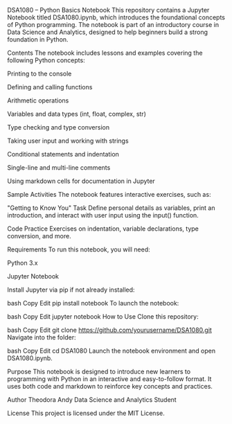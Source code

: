 DSA1080 – Python Basics Notebook
This repository contains a Jupyter Notebook titled DSA1080.ipynb, which introduces the foundational concepts of Python programming. The notebook is part of an introductory course in Data Science and Analytics, designed to help beginners build a strong foundation in Python.

Contents
The notebook includes lessons and examples covering the following Python concepts:

Printing to the console

Defining and calling functions

Arithmetic operations

Variables and data types (int, float, complex, str)

Type checking and type conversion

Taking user input and working with strings

Conditional statements and indentation

Single-line and multi-line comments

Using markdown cells for documentation in Jupyter

Sample Activities
The notebook features interactive exercises, such as:

"Getting to Know You" Task
Define personal details as variables, print an introduction, and interact with user input using the input() function.

Code Practice
Exercises on indentation, variable declarations, type conversion, and more.

Requirements
To run this notebook, you will need:

Python 3.x

Jupyter Notebook

Install Jupyter via pip if not already installed:

bash
Copy
Edit
pip install notebook
To launch the notebook:

bash
Copy
Edit
jupyter notebook
How to Use
Clone this repository:

bash
Copy
Edit
git clone https://github.com/yourusername/DSA1080.git
Navigate into the folder:

bash
Copy
Edit
cd DSA1080
Launch the notebook environment and open DSA1080.ipynb.

Purpose
This notebook is designed to introduce new learners to programming with Python in an interactive and easy-to-follow format. It uses both code and markdown to reinforce key concepts and practices.

Author
Theodora Andy
Data Science and Analytics Student

License
This project is licensed under the MIT License.
